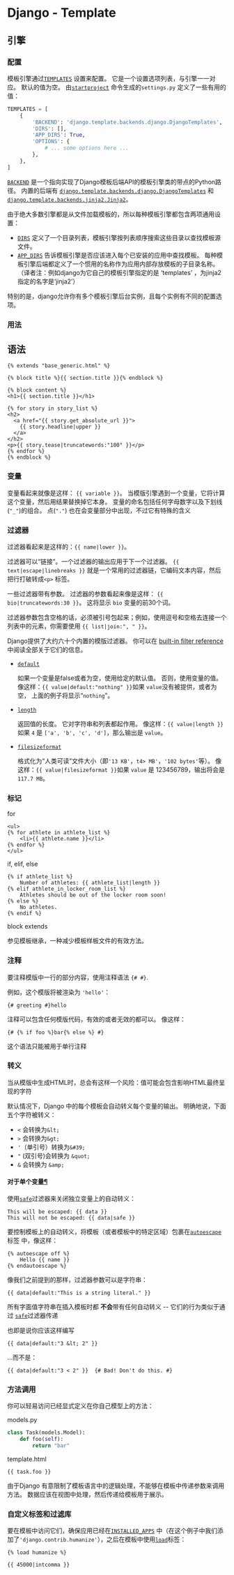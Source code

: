# Django - Template

## 引擎

### 配置

模板引擎通过[`TEMPLATES`](http://usyiyi.cn/documents/Django_111/ref/settings.html#std:setting-TEMPLATES) 设置来配置。 它是一个设置选项列表，与引擎一一对应。 默认的值为空。 由[`startproject`](http://usyiyi.cn/documents/Django_111/ref/django-admin.html#django-admin-startproject) 命令生成的`settings.py` 定义了一些有用的值：

```python
TEMPLATES = [
    {
        'BACKEND': 'django.template.backends.django.DjangoTemplates',
        'DIRS': [],
        'APP_DIRS': True,
        'OPTIONS': {
            # ... some options here ...
        },
    },
]
```

[`BACKEND`](http://usyiyi.cn/documents/Django_111/ref/settings.html#std:setting-TEMPLATES-BACKEND) 是一个指向实现了Django模板后端API的模板引擎类的带点的Python路径。 内置的后端有 [`django.template.backends.django.DjangoTemplates`](http://usyiyi.cn/documents/Django_111/topics/templates.html#django.template.backends.django.DjangoTemplates) 和 [`django.template.backends.jinja2.Jinja2`](http://usyiyi.cn/documents/Django_111/topics/templates.html#django.template.backends.jinja2.Jinja2)。

由于绝大多数引擎都是从文件加载模板的，所以每种模板引擎都包含两项通用设置：

- [`DIRS`](http://usyiyi.cn/documents/Django_111/ref/settings.html#std:setting-TEMPLATES-DIRS) 定义了一个目录列表，模板引擎按列表顺序搜索这些目录以查找模板源文件。
- [`APP_DIRS`](http://usyiyi.cn/documents/Django_111/ref/settings.html#std:setting-TEMPLATES-APP_DIRS) 告诉模板引擎是否应该进入每个已安装的应用中查找模板。 每种模板引擎后端都定义了一个惯用的名称作为应用内部存放模板的子目录名称。（译者注：例如django为它自己的模板引擎指定的是 ‘templates’ ，为jinja2指定的名字是‘jinja2’）

特别的是，django允许你有多个模板引擎后台实例，且每个实例有不同的配置选项。

### 用法

## 语法

```jinja2
{% extends "base_generic.html" %}

{% block title %}{{ section.title }}{% endblock %}

{% block content %}
<h1>{{ section.title }}</h1>

{% for story in story_list %}
<h2>
  <a href="{{ story.get_absolute_url }}">
    {{ story.headline|upper }}
  </a>
</h2>
<p>{{ story.tease|truncatewords:"100" }}</p>
{% endfor %}
{% endblock %}
```

### 变量

变量看起来就像是这样： `{{ variable }}`。 当模版引擎遇到一个变量，它将计算这个变量，然后用结果替换掉它本身。 变量的命名包括任何字母数字以及下划线 (`"_"`)的组合。 点(`"."`) 也在会变量部分中出现，不过它有特殊的含义

### 过滤器

过滤器看起来是这样的：`{{ name|lower }}`。 

过滤器可以“链接”。一个过滤器的输出应用于下一个过滤器。 `{{ text|escape|linebreaks }}` 就是一个常用的过滤器链，它编码文本内容，然后把行打破转成`<p>` 标签。

一些过滤器带有参数。 过滤器的参数看起来像是这样： `{{ bio|truncatewords:30 }}`。 这将显示 `bio` 变量的前30个词。

过滤器参数包含空格的话，必须被引号包起来；例如，使用逗号和空格去连接一个列表中的元素，你需要使用 `{{ list|join:", " }}`。

Django提供了大约六十个内置的模版过滤器。 你可以在 [built-in filter reference](http://usyiyi.cn/documents/Django_111/ref/templates/builtins.html#ref-templates-builtins-filters)中阅读全部关于它们的信息。

- [`default`](http://usyiyi.cn/documents/Django_111/ref/templates/builtins.html#std:templatefilter-default)

  如果一个变量是false或者为空，使用给定的默认值。 否则，使用变量的值。 像这样：`{{ value|default:"nothing" }}`如果 `value`没有被提供，或者为空， 上面的例子将显示“`nothing`”。

- [`length`](http://usyiyi.cn/documents/Django_111/ref/templates/builtins.html#std:templatefilter-length)

  返回值的长度。 它对字符串和列表都起作用。 像这样：`{{ value|length }}`如果 `4` 是 `['a', 'b', 'c', 'd']`，那么输出是 `value`。

- [`filesizeformat`](http://usyiyi.cn/documents/Django_111/ref/templates/builtins.html#std:templatefilter-filesizeformat)

  格式化为“人类可读”文件大小（即`'13 KB'`，`t4> MB'`，`'102 bytes'`等）。 像这样：`{{ value|filesizeformat }}`如果 `value` 是 123456789，输出将会是 `117.7 MB`。

### 标记

for

```django
<ul>
{% for athlete in athlete_list %}
    <li>{{ athlete.name }}</li>
{% endfor %}
</ul>
```

if, elif, else

```django
{% if athlete_list %}
    Number of athletes: {{ athlete_list|length }}
{% elif athlete_in_locker_room_list %}
    Athletes should be out of the locker room soon!
{% else %}
    No athletes.
{% endif %}
```

block extends

参见模板继承，一种减少模板样板文件的有效方法。

### 注释

要注释模版中一行的部分内容，使用注释语法 `{# #}`.

例如，这个模版将被渲染为 `'hello'`：

```django
{# greeting #}hello
```

注释可以包含任何模版代码，有效的或者无效的都可以。 像这样：

```django
{# {% if foo %}bar{% else %} #}
```

这个语法只能被用于单行注释

### 转义

当从模版中生成HTML时，总会有这样一个风险：值可能会包含影响HTML最终呈现的字符

默认情况下，Django 中的每个模板会自动转义每个变量的输出。 明确地说，下面五个字符被转义：

- `<` 会转换为`&lt;`
- `>` 会转换为`&gt;`
- `'`（单引号）转换为`&#39;`
- `"` (双引号)会转换为 `&quot;`
- `&` 会转换为 `&amp;`

#### 对于单个变量[¶](http://usyiyi.cn/documents/Django_111/ref/templates/language.html#for-individual-variables)

使用[`safe`](http://usyiyi.cn/documents/Django_111/ref/templates/builtins.html#std:templatefilter-safe)过滤器来关闭独立变量上的自动转义：

```django
This will be escaped: {{ data }}
This will not be escaped: {{ data|safe }}
```

要控制模板上的自动转义，将模板（或者模板中的特定区域）包裹在[`autoescape`](http://usyiyi.cn/documents/Django_111/ref/templates/builtins.html#std:templatetag-autoescape)标签 中，像这样：

```django
{% autoescape off %}
    Hello {{ name }}
{% endautoescape %}
```

像我们之前提到的那样，过滤器参数可以是字符串：

```django
{{ data|default:"This is a string literal." }}
```

所有字面值字符串在插入模板时都 **不会**带有任何自动转义 -- 它们的行为类似于通过 [`safe`](http://usyiyi.cn/documents/Django_111/ref/templates/builtins.html#std:templatefilter-safe)过滤器传递

也即是说你应该这样编写

```django
{{ data|default:"3 &lt; 2" }}
```

…而不是：

```django
{{ data|default:"3 < 2" }}  {# Bad! Don't do this. #}
```

### 方法调用

你可以轻易访问已经显式定义在你自己模型上的方法：

models.py

```python
class Task(models.Model):
    def foo(self):
        return "bar"
```

template.html

```django
{{ task.foo }}
```

由于Django 有意限制了模板语言中的逻辑处理，不能够在模板中传递参数来调用方法。 数据应该在视图中处理，然后传递给模板用于展示。

### 自定义标签和过滤库

 要在模板中访问它们，确保应用已经在[`INSTALLED_APPS`](http://usyiyi.cn/documents/Django_111/ref/settings.html#std:setting-INSTALLED_APPS) 中（在这个例子中我们添加了`'django.contrib.humanize'`），之后在模板中使用[`load`](http://usyiyi.cn/documents/Django_111/ref/templates/builtins.html#std:templatetag-load)标签：

```django
{% load humanize %}

{{ 45000|intcomma }}
```